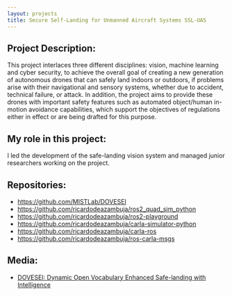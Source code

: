 ```yaml
---
layout: projects
title: Secure Self-Landing for Unmanned Aircraft Systems SSL-UAS
---
```

## Project Description:
This project interlaces three different disciplines: vision, machine learning and cyber security, to achieve the overall goal of creating a new generation of autonomous drones that can safely land indoors or outdoors, if problems arise with their navigational and sensory systems, whether due to accident, technical failure, or attack. In addition, the project aims to provide these drones with important safety features such as automated object/human in-motion avoidance capabilities, which support the objectives of regulations either in effect or are being drafted for this purpose.

## My role in this project:
I led the development of the safe-landing vision system and managed junior researchers working on the project.

## Repositories:
- https://github.com/MISTLab/DOVESEI
- https://github.com/ricardodeazambuja/ros2_quad_sim_python
- https://github.com/ricardodeazambuja/ros2-playground
- https://github.com/ricardodeazambuja/carla-simulator-python
- https://github.com/ricardodeazambuja/carla-ros
- https://github.com/ricardodeazambuja/ros-carla-msgs

## Media:
- [DOVESEI: Dynamic Open Vocabulary Enhanced Safe-landing with Intelligence](https://arxiv.org/abs/2308.11471)